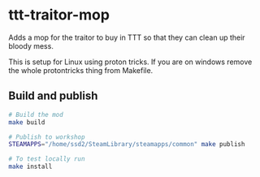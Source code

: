 # ttt-traitor-mop

Adds a mop for the traitor to buy in TTT so that they can clean up their bloody mess.

This is setup for Linux using proton tricks. If you are on windows remove the whole protontricks thing from Makefile.

## Build and publish

```sh
# Build the mod
make build

# Publish to workshop
STEAMAPPS="/home/ssd2/SteamLibrary/steamapps/common" make publish

# To test locally run
make install
```
